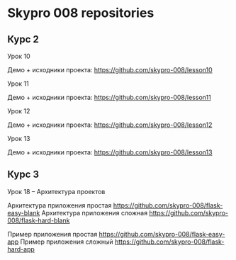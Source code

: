 # Skypro 008 repositories


## Курс 2

Урок 10

Демо + исходники проекта: https://github.com/skypro-008/lesson10

Урок 11

Демо + исходники проекта: https://github.com/skypro-008/lesson11

Урок 12

Демо + исходники проекта: https://github.com/skypro-008/lesson12

Урок 13

Демо + исходники проекта: https://github.com/skypro-008/lesson13

## Курс 3

Урок 18 – Архитектура проектов

Архитектура приложения простая https://github.com/skypro-008/flask-easy-blank
Архитектура приложения сложная https://github.com/skypro-008/flask-hard-blank

Пример приложения простая https://github.com/skypro-008/flask-easy-app
Пример приложения сложный https://github.com/skypro-008/flask-hard-app
